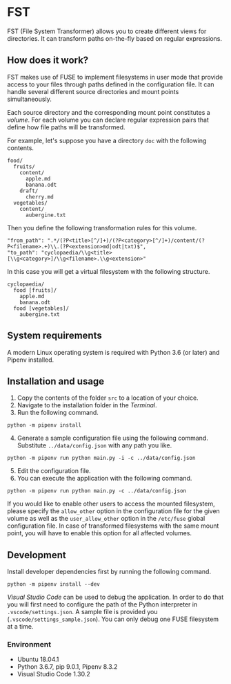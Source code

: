 # FST

FST (File System Transformer) allows you to create different views for directories. It can transform paths on-the-fly based on regular expressions.

## How does it work?

FST makes use of FUSE to implement filesystems in user mode that provide access to your files through paths defined in the configuration file. It can handle several different source directories and mount points simultaneously.

Each source directory and the corresponding mount point constitutes a _volume_. For each volume you can declare regular expression pairs that define how file paths will be transformed.

For example, let's suppose you have a directory `doc` with the following contents.

    food/
      fruits/
        content/
          apple.md
          banana.odt
        draft/
          cherry.md
      vegetables/
        content/
          aubergine.txt

Then you define the following transformation rules for this volume.

    "from_path": ".*/(?P<title>[^/]+)/(?P<category>[^/]+)/content/(?P<filename>.+)\\.(?P<extension>md|odt|txt)$",
    "to_path": "cyclopaedia/\\g<title> [\\g<category>]/\\g<filename>.\\g<extension>"

In this case you will get a virtual filesystem with the following structure.

    cyclopaedia/
      food [fruits]/
        apple.md
        banana.odt
      food [vegetables]/
        aubergine.txt

## System requirements

A modern Linux operating system is required with Python 3.6 (or later) and Pipenv installed.

## Installation and usage

  1. Copy the contents of the folder `src` to a location of your choice.
  2. Navigate to the installation folder in the _Terminal_.
  5. Run the following command.

    python -m pipenv install

  4. Generate a sample configuration file using the following command. Substitute `../data/config.json` with any path you like.

    python -m pipenv run python main.py -i -c ../data/config.json

  5. Edit the configuration file.
  6. You can execute the application with the following command.

    python -m pipenv run python main.py -c ../data/config.json

If you would like to enable other users to access the mounted filesystem, please specify the `allow_other` option in the configuration file for the given volume as well as the `user_allow_other` option in the `/etc/fuse` global configuration file. In case of transformed filesystems with the same mount point, you will have to enable this option for all affected volumes.

## Development

Install developer dependencies first by running the following command.

    python -m pipenv install --dev

_Visual Studio Code_ can be used to debug the application. In order to do that you will first need to configure the path of the Python interpreter in `.vscode/settings.json`. A sample file is provided you (`.vscode/settings_sample.json`). You can only debug one FUSE filesystem at a time.

### Environment

  * Ubuntu 18.04.1
  * Python 3.6.7, pip 9.0.1, Pipenv 8.3.2
  * Visual Studio Code 1.30.2

